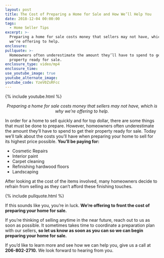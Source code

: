 ```yaml
---
layout: post
title: The Cost of Preparing a Home for Sale and How We’ll Help You
date: 2018-12-04 00:00:00
tags:
  - Home Seller Tips
excerpt: >-
  Preparing a home for sale costs money that sellers may not have, which is why
  we’re offering to help.
enclosure:
pullquote: >-
  Homeowners often underestimate the amount they’ll have to spend to get their
  property ready for sale.
enclosure_type: video/mp4
enclosure_time:
use_youtube_image: true
youtube_alternate_image:
youtube_code: YzeV0ZsRFcc
---
```


{% include youtube.html %}

<p style="text-align: center;"><em>Preparing a home for sale costs money that sellers may not have, which is why we’re offering to help.</em></p>

In order for a home to sell quickly and for top dollar, there are some things that must be done to prepare. However, homeowners often underestimate the amount they’ll have to spend to get their property ready for sale. Today we’ll talk about the costs you’ll have when preparing your home to sell for its highest price possible. **You’ll be paying for:**

* Cosmetic Repairs
* Interior paint
* Carpet cleaning
* Refinishing hardwood floors
* Landscaping

After looking at the cost of the items involved, many homeowners decide to refrain from selling as they can’t afford these finishing touches.

{% include pullquote.html %}

If this sounds like you, you’re in luck. **We’re offering to front the cost of preparing your home for sale.**

If you’re thinking of selling anytime in the near future, reach out to us as soon as possible. It sometimes takes time to coordinate a preparation plan with our sellers, **so let us know as soon as you can so we can begin preparing your home for sale.**

If you’d like to learn more and see how we can help you, give us a call at **206-802-2710.** We look forward to hearing from you.